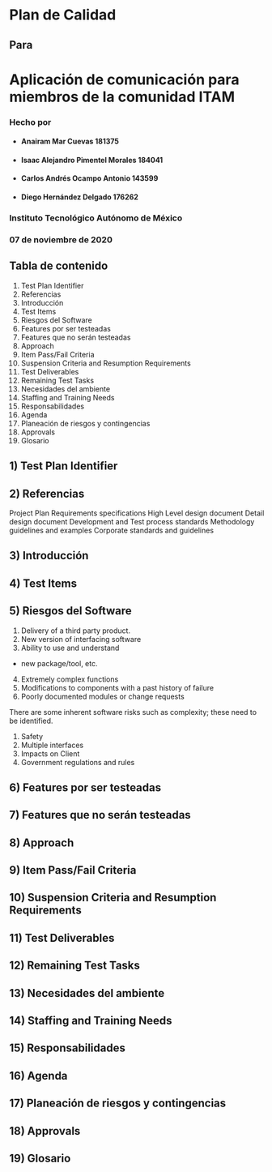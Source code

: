 # Plan de Calidad 
## Para 
# Aplicación de comunicación para miembros de la comunidad ITAM

### Hecho por 
- #### Anairam Mar Cuevas 181375
- #### Isaac Alejandro Pimentel Morales 184041 
- #### Carlos Andrés Ocampo Antonio 143599
- #### Diego Hernández Delgado 176262

### Instituto Tecnológico Autónomo de México
### 07 de noviembre de 2020

## Tabla de contenido
1) Test Plan Identifier 
2) Referencias 
3) Introducción 
4) Test Items 
5) Riesgos del Software  
6) Features por ser testeadas 
7) Features que no serán testeadas 
8) Approach  
9) Item Pass/Fail Criteria 
10) Suspension Criteria and Resumption Requirements 
11) Test Deliverables 
12) Remaining Test Tasks 
13) Necesidades del ambiente 
14) Staffing and Training Needs 
15) Responsabilidades  
16) Agenda 
17) Planeación de riesgos y contingencias 
18) Approvals 
19) Glosario

## 1) Test Plan Identifier 
## 2) Referencias 

Project Plan 
Requirements specifications 
High Level design document 
Detail design document 
Development and Test process standards 
Methodology guidelines and examples 
Corporate standards and guidelines 

## 3) Introducción 
## 4) Test Items 
## 5) Riesgos del Software 
1. Delivery of a third party product. 
2. New version of interfacing software 
3. Ability to use and understand 
  - new package/tool, etc. 
4. Extremely complex functions  
5. Modifications to components with a past history of failure 
6. Poorly documented modules or change requests 


There are some inherent software risks such as complexity; these need to be identified.   
1. Safety 
2. Multiple interfaces 
3. Impacts on Client 
4. Government regulations and rules
## 6) Features por ser testeadas 
## 7) Features que no serán testeadas 
## 8) Approach  
## 9) Item Pass/Fail Criteria 
## 10) Suspension Criteria and Resumption Requirements 
## 11) Test Deliverables 
## 12) Remaining Test Tasks 
## 13) Necesidades del ambiente 
## 14) Staffing and Training Needs 
## 15) Responsabilidades 
## 16) Agenda 
## 17) Planeación de riesgos y contingencias  
## 18) Approvals 
## 19) Glosario
